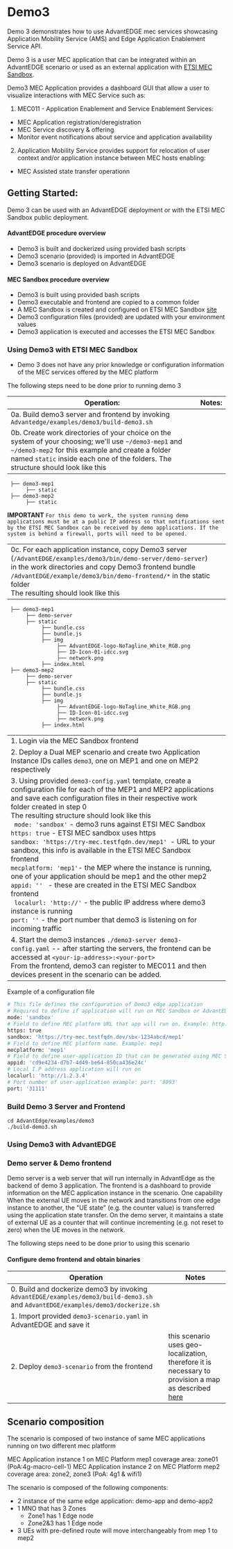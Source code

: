# Demo3

Demo 3 demonstrates how to use AdvantEDGE mec services showcasing Application Mobility Service (AMS) and Edge Application Enablement Service API.

Demo 3 is a user MEC application that can be integrated within an AdvantEDGE scenario or used as an external application with [ETSI MEC Sandbox](https://try-mec.etsi.org/). 




Demo3 MEC Application provides a dashboard GUI that allow a user to visualize interactions with MEC Service such as:

1. MEC011 - Application Enablement and Service Enablement Services:

- MEC Application registration/deregistration 
- MEC Service discovery & offering 
- Monitor event notifications about service and application availability 

2. Application Mobility Service provides support for relocation of user context and/or application instance between MEC hosts enabling:

- MEC Assisted state transfer operationn



## Getting Started:
Demo 3 can be used with an AdvantEDGE deployment or with the ETSI MEC Sandbox public deployment.
#### AdvantEDGE procedure overview
- Demo3 is built and dockerized using provided bash scripts
- Demo3 scenario (provided) is imported in AdvantEDGE
- Demo3 scenario is deployed on AdvantEDGE
#### MEC Sandbox procedure overview
- Demo3 is built using provided bash scripts
- Demo3 executable and frontend are copied to a common folder
- A MEC Sandbox is created and configured on ETSI MEC Sandbox [site](https://try-mec.etsi.org/)
- Demo3 configuration files (provided) are updated with your environment values
- Demo3 application is executed and accesses the ETSI MEC Sandbox

###  Using Demo3 with ETSI MEC Sandbox

- Demo 3 does not have any prior knowledge or configuration information of the MEC services offered by the MEC platform

The following steps need to be done prior to running demo 3

| Operation: | Notes: |
| ---------  | ------ |
| 0a. Build demo3 server and frontend by invoking `Advantedge/examples/demo3/build-demo3.sh` |  |
| 0b. Create work directories of your choice on the system of your choosing; we'll use `~/demo3-mep1` and `~/demo3-mep2` for this example and create a folder named `static` inside each one of the folders. The structure should look like this <br>
     ├── demo3-mep1
          ├── static
     ├── demo3-mep2
          ├── static
**IMPORTANT** ``` For this demo to work, the system running demo applications must be at a public IP address so that notifications sent by the ETSI MEC Sandbox can be received by demo applications. If the system is behind a firewall, ports will need to be opened.  ``` 

|  |  |
| ---------  | ------ |
| 0c. For each application instance, copy Demo3 server (`/AdvantEDGE/examples/demo3/bin/demo-server/demo-server`) in the work directories and copy Demo3 frontend bundle `/AdvantEDGE/example/demo3/bin/demo-frontend/*` in the static folder <br> The resulting should look like this <br>
     ├── demo3-mep1
          ├── demo-server
          ├── static
               ├── bundle.css
               ├── bundle.js
               ├── img
                    ├── AdvantEDGE-logo-NoTagline_White_RGB.png
                    ├── ID-Icon-01-idcc.svg
                    ├── network.png
               ├── index.html
     ├── demo3-mep2
          ├── demo-server
          ├── static
               ├── bundle.css
               ├── bundle.js
               ├── img
                    ├── AdvantEDGE-logo-NoTagline_White_RGB.png
                    ├── ID-Icon-01-idcc.svg
                    ├── network.png
               ├── index.html
|  |  |                  
| ---------  | ------ |
| 1. Login via the MEC Sandbox frontend |  |
| 2. Deploy a Dual MEP scenario and create two Application Instance IDs calles `demo3`, one on MEP1 and one on MEP2 respectively |  |
| 3. Using provided `demo3-config.yaml` template, create a configuration file for each of the MEP1 and MEP2 applications and save each configuration files in their respective work folder created in step 0 <br> The resulting structure should look like this <br>` mode: 'sandbox'` - demo3 runs against ETSI MEC Sandbox <br> ` https: true ` - ETSI MEC sandbox uses https<br>`sandbox: 'https://try-mec.testfqdn.dev/mep1' `- URL to your sandbox, this info is available in the ETSI MEC Sandbox frontend <br> `mecplatform: 'mep1'`- the MEP where the instance is running, one of your application should be mep1 and the other mep2<br> `appid: '' ` - these are created in the ETSI MEC Sandbox frontend<br> ` localurl: 'http://'` - the public IP address where demo3 instance is running<br> `port: ''` - the port number that demo3 is listening on for incoming traffic<br>
| 4. Start the demo3 instances `./demo3-server demo3-config.yaml` -- after starting the servers, the frontend can be accessed at `<your-ip-address>:<your-port>` <br> From the frontend, demo3 can register to MEC011 and then devices present in the scenario can be added.

Example of a configuration file
```sh .env
# This file defines the configuration of Demo3 edge application
# Required to define if application will run on MEC Sandbox or AdvantEDGE. Expected Values: sandbox or advantedge
mode: 'sandbox'
# Field to define MEC platform URL that app will run on. Example: http://{Mec_IP_Address}/{Sandbox_name}/{Mep_name}/
https: true
sandbox: 'https://try-mec.testfqdn.dev/sbx-1234abcd/mep1'
# Field to define MEC platform name. Example: mep1
mecplatform: 'mep1'
# Field to define user-application ID that can be generated using MEC Sandbox frontend
appid: 'cd9e4234-d7b7-4d49-be64-850ca436e24c'
# Local I.P address application will run on
localurl: 'http://1.2.3.4'
# Port number of user-application example: port: '8093'
port: '31111'

```

### Build Demo 3 Server and Frontend

``` shell
cd AdvantEdge/examples/demo3
./build-demo3.sh
``` 
###  Using Demo3 with AdvantEDGE

### Demo server & Demo frontend 

Demo server is a web server that will run internally in AdvantEdge as the backend of demo 3 application. The frontend is a dashboard to provide information on the MEC application instance in the scenario. One capability When the external UE moves in the network and transitions from one edge instance to another, the "UE state" (e.g. the counter value) is transferred using the application state transfer. On the demo server, it maintains a state of external UE as a counter that will continue incrementing (e.g. not reset to zero) when the UE moves in the network.



The following steps need to be done prior to using this scenario

#### Configure demo frontend and obtain binaries
| Operation | Notes |   
| ---------  | ------ |
| 0. Build and dockerize demo3 by invoking `AdvantEDGE/examples/demo3/build-demo3.sh` and `AdvantEDGE/examples/demo3/dockerize.sh`|  |
| 1. Import provided `demo3-scenario.yaml` in AdvantEDGE and save it | |
| 2. Deploy `demo3-scenario` from the frontend | this scenario uses geo-localization, therefore it is necessary to provision a map as described [here](https://interdigitalinc.github.io/AdvantEDGE/docs/overview/features/gis/#map-provisioning) |


## Scenario composition

The scenario is composed of two instance of same MEC applications running on two different mec platform

MEC Application instance 1 on MEC Platform mep1 coverage area: zone01 (PoA:4g-macro-cell-1)
MEC Application instance 2 on MEC Platform mep2 coverage area: zone2, zone3 (PoA: 4g1 & wifi1) 

The scenario is composed of the following components:

- 2 instance of the same edge application: demo-app and demo-app2
- 1 MNO that has 3 Zones
  - Zone1 has 1 Edge node
  - Zone2&3 has 1 Edge node
- 3 UEs with pre-defined route will move interchangeably from mep 1 to mep2
